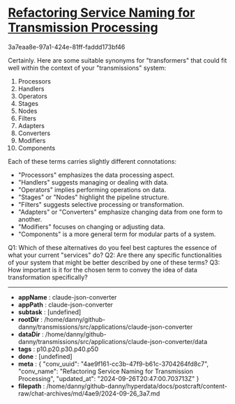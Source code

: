 # [Refactoring Service Naming for Transmission Processing](https://claude.ai/chat/4ae9f161-cc3b-47f9-b61c-3704264fd8c7)

3a7eaa8e-97a1-424e-81ff-faddd173bf46

 Certainly. Here are some suitable synonyms for "transformers" that could fit well within the context of your "transmissions" system:

1. Processors
2. Handlers
3. Operators
4. Stages
5. Nodes
6. Filters
7. Adapters
8. Converters
9. Modifiers
10. Components

Each of these terms carries slightly different connotations:

- "Processors" emphasizes the data processing aspect.
- "Handlers" suggests managing or dealing with data.
- "Operators" implies performing operations on data.
- "Stages" or "Nodes" highlight the pipeline structure.
- "Filters" suggests selective processing or transformation.
- "Adapters" or "Converters" emphasize changing data from one form to another.
- "Modifiers" focuses on changing or adjusting data.
- "Components" is a more general term for modular parts of a system.

Q1: Which of these alternatives do you feel best captures the essence of what your current "services" do?
Q2: Are there any specific functionalities of your system that might be better described by one of these terms?
Q3: How important is it for the chosen term to convey the idea of data transformation specifically?

---

* **appName** : claude-json-converter
* **appPath** : claude-json-converter
* **subtask** : [undefined]
* **rootDir** : /home/danny/github-danny/transmissions/src/applications/claude-json-converter
* **dataDir** : /home/danny/github-danny/transmissions/src/applications/claude-json-converter/data
* **tags** : p10.p20.p30.p40.p50
* **done** : [undefined]
* **meta** : {
  "conv_uuid": "4ae9f161-cc3b-47f9-b61c-3704264fd8c7",
  "conv_name": "Refactoring Service Naming for Transmission Processing",
  "updated_at": "2024-09-26T20:47:00.703713Z"
}
* **filepath** : /home/danny/github-danny/hyperdata/docs/postcraft/content-raw/chat-archives/md/4ae9/2024-09-26_3a7.md